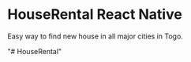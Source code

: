 # HouseRental React Native 
Easy way to find new house in all major cities in Togo.

"# HouseRental" 

